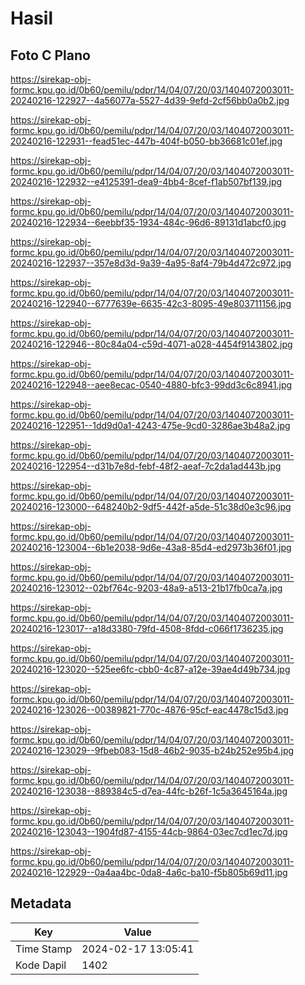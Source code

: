# Hasil

## Foto C Plano

https://sirekap-obj-formc.kpu.go.id/0b60/pemilu/pdpr/14/04/07/20/03/1404072003011-20240216-122927--4a56077a-5527-4d39-9efd-2cf56bb0a0b2.jpg

https://sirekap-obj-formc.kpu.go.id/0b60/pemilu/pdpr/14/04/07/20/03/1404072003011-20240216-122931--fead51ec-447b-404f-b050-bb36681c01ef.jpg

https://sirekap-obj-formc.kpu.go.id/0b60/pemilu/pdpr/14/04/07/20/03/1404072003011-20240216-122932--e4125391-dea9-4bb4-8cef-f1ab507bf139.jpg

https://sirekap-obj-formc.kpu.go.id/0b60/pemilu/pdpr/14/04/07/20/03/1404072003011-20240216-122934--6eebbf35-1934-484c-96d6-89131d1abcf0.jpg

https://sirekap-obj-formc.kpu.go.id/0b60/pemilu/pdpr/14/04/07/20/03/1404072003011-20240216-122937--357e8d3d-9a39-4a95-8af4-79b4d472c972.jpg

https://sirekap-obj-formc.kpu.go.id/0b60/pemilu/pdpr/14/04/07/20/03/1404072003011-20240216-122940--6777639e-6635-42c3-8095-49e803711156.jpg

https://sirekap-obj-formc.kpu.go.id/0b60/pemilu/pdpr/14/04/07/20/03/1404072003011-20240216-122946--80c84a04-c59d-4071-a028-4454f9143802.jpg

https://sirekap-obj-formc.kpu.go.id/0b60/pemilu/pdpr/14/04/07/20/03/1404072003011-20240216-122948--aee8ecac-0540-4880-bfc3-99dd3c6c8941.jpg

https://sirekap-obj-formc.kpu.go.id/0b60/pemilu/pdpr/14/04/07/20/03/1404072003011-20240216-122951--1dd9d0a1-4243-475e-9cd0-3286ae3b48a2.jpg

https://sirekap-obj-formc.kpu.go.id/0b60/pemilu/pdpr/14/04/07/20/03/1404072003011-20240216-122954--d31b7e8d-febf-48f2-aeaf-7c2da1ad443b.jpg

https://sirekap-obj-formc.kpu.go.id/0b60/pemilu/pdpr/14/04/07/20/03/1404072003011-20240216-123000--648240b2-9df5-442f-a5de-51c38d0e3c96.jpg

https://sirekap-obj-formc.kpu.go.id/0b60/pemilu/pdpr/14/04/07/20/03/1404072003011-20240216-123004--6b1e2038-9d6e-43a8-85d4-ed2973b36f01.jpg

https://sirekap-obj-formc.kpu.go.id/0b60/pemilu/pdpr/14/04/07/20/03/1404072003011-20240216-123012--02bf764c-9203-48a9-a513-21b17fb0ca7a.jpg

https://sirekap-obj-formc.kpu.go.id/0b60/pemilu/pdpr/14/04/07/20/03/1404072003011-20240216-123017--a18d3380-79fd-4508-8fdd-c066f1736235.jpg

https://sirekap-obj-formc.kpu.go.id/0b60/pemilu/pdpr/14/04/07/20/03/1404072003011-20240216-123020--525ee6fc-cbb0-4c87-a12e-39ae4d49b734.jpg

https://sirekap-obj-formc.kpu.go.id/0b60/pemilu/pdpr/14/04/07/20/03/1404072003011-20240216-123026--00389821-770c-4876-95cf-eac4478c15d3.jpg

https://sirekap-obj-formc.kpu.go.id/0b60/pemilu/pdpr/14/04/07/20/03/1404072003011-20240216-123029--9fbeb083-15d8-46b2-9035-b24b252e95b4.jpg

https://sirekap-obj-formc.kpu.go.id/0b60/pemilu/pdpr/14/04/07/20/03/1404072003011-20240216-123038--889384c5-d7ea-44fc-b26f-1c5a3645164a.jpg

https://sirekap-obj-formc.kpu.go.id/0b60/pemilu/pdpr/14/04/07/20/03/1404072003011-20240216-123043--1904fd87-4155-44cb-9864-03ec7cd1ec7d.jpg

https://sirekap-obj-formc.kpu.go.id/0b60/pemilu/pdpr/14/04/07/20/03/1404072003011-20240216-122929--0a4aa4bc-0da8-4a6c-ba10-f5b805b69d11.jpg


## Metadata

| Key        | Value               |
| ---------- | ------------------- |
| Time Stamp | 2024-02-17 13:05:41 |
| Kode Dapil | 1402                |




